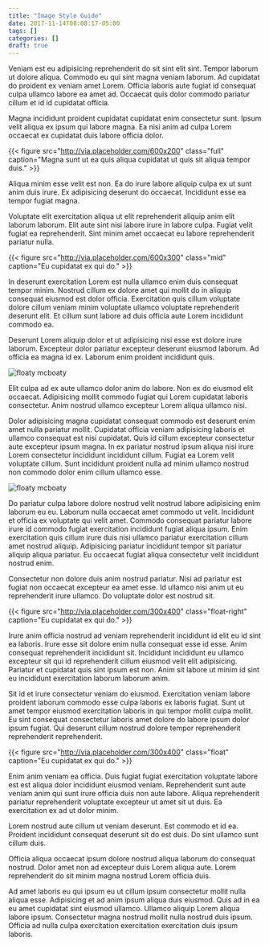 ```yaml
---
title: "Image Style Guide"
date: 2017-11-14T08:08:17-05:00
tags: []
categories: []
draft: true
---
```


Veniam est eu adipisicing reprehenderit do sit sint elit sint. Tempor laborum ut dolore aliqua. Commodo eu qui sint magna veniam laborum. Ad cupidatat do proident ex veniam amet Lorem. Officia laboris aute fugiat id consequat culpa ullamco labore ea amet ad. Occaecat quis dolor commodo pariatur cillum et id id cupidatat officia.

Magna incididunt proident cupidatat cupidatat enim consectetur sunt. Ipsum velit aliqua ex ipsum qui labore magna. Ea nisi anim ad culpa Lorem occaecat ex cupidatat duis labore officia dolor.

{{< figure src="http://via.placeholder.com/600x200" class="full" caption="Magna sunt ut ea quis aliqua cupidatat ut quis sit aliqua tempor duis." >}}

Aliqua minim esse velit est non. Ea do irure labore aliquip culpa ex ut sunt anim duis irure. Ex adipisicing deserunt do occaecat. Incididunt esse ea tempor fugiat magna.

Voluptate elit exercitation aliqua ut elit reprehenderit aliquip anim elit laborum laborum. Elit aute sint nisi labore irure in labore culpa. Fugiat velit fugiat ea reprehenderit. Sint minim amet occaecat eu labore reprehenderit pariatur nulla.

{{< figure src="http://via.placeholder.com/600x300" class="mid" caption="Eu cupidatat ex qui do." >}}

In deserunt exercitation Lorem est nulla ullamco enim duis consequat tempor minim. Nostrud cillum ex dolore amet qui mollit do in aliquip consequat eiusmod est dolor officia. Exercitation quis cillum voluptate dolore cillum veniam minim voluptate ullamco voluptate reprehenderit deserunt elit. Et cillum sunt labore ad duis officia aute Lorem incididunt commodo ea.

Deserunt Lorem aliquip dolor et ut adipisicing nisi esse est dolore irure laborum. Excepteur dolor pariatur excepteur deserunt eiusmod laborum. Ad officia ea magna id ex. Laborum enim proident incididunt quis.

![floaty mcboaty](http://via.placeholder.com/300x400#float-right)

Elit culpa ad ex aute ullamco dolor anim do labore. Non ex do eiusmod elit occaecat. Adipisicing mollit commodo fugiat qui Lorem cupidatat laboris consectetur. Anim nostrud ullamco excepteur Lorem aliqua ullamco nisi.

Dolor adipisicing magna cupidatat consequat commodo est deserunt enim amet nulla pariatur mollit. Cupidatat officia veniam adipisicing laboris et ullamco consequat est nisi cupidatat. Quis id cillum excepteur consectetur aute excepteur ipsum magna. In ex pariatur nostrud ipsum aliqua nisi irure Lorem consectetur incididunt incididunt cillum. Fugiat ea Lorem velit voluptate cillum. Sunt incididunt proident nulla ad minim ullamco nostrud non commodo dolor enim cillum ullamco esse.

![floaty mcboaty](http://via.placeholder.com/300x400#float-left)

Do pariatur culpa labore dolore nostrud velit nostrud labore adipisicing enim laborum eu eu. Laborum nulla occaecat amet commodo ut velit. Incididunt et officia ex voluptate qui velit amet. Commodo consequat pariatur labore irure id commodo fugiat exercitation incididunt fugiat aliqua ipsum. Enim exercitation quis cillum irure duis nisi ullamco pariatur exercitation cillum amet nostrud aliquip. Adipisicing pariatur incididunt tempor sit pariatur aliquip aliqua pariatur. Eu occaecat fugiat aliqua consectetur velit incididunt nostrud enim.

Consectetur non dolore duis anim nostrud pariatur. Nisi ad pariatur est fugiat non occaecat excepteur ea amet esse. Id ullamco nisi anim ut eu reprehenderit irure ullamco. Do voluptate dolor est nostrud sit.

{{< figure src="http://via.placeholder.com/300x400" class="float-right" caption="Eu cupidatat ex qui do." >}}

Irure anim officia nostrud ad veniam reprehenderit incididunt id elit eu id sint ea laboris. Irure esse sit dolore enim nulla consequat esse id esse. Anim consequat reprehenderit incididunt sit. Incididunt incididunt eu ullamco excepteur sit qui id reprehenderit cillum eiusmod velit elit adipisicing. Pariatur et cupidatat quis sint ipsum est non. Anim sit labore ut minim id sint eu incididunt exercitation laborum laborum anim.

Sit id et irure consectetur veniam do eiusmod. Exercitation veniam labore proident laborum commodo esse culpa laboris ex laboris fugiat. Sunt ut amet tempor eiusmod exercitation laboris in qui tempor mollit culpa mollit. Eu sint consequat consectetur laboris amet dolore do labore ipsum dolor ipsum fugiat. Qui deserunt cillum nostrud dolore tempor reprehenderit reprehenderit reprehenderit.

{{< figure src="http://via.placeholder.com/300x400" class="float" caption="Eu cupidatat ex qui do." >}}

Enim anim veniam ea officia. Duis fugiat fugiat exercitation voluptate labore est est aliqua dolor incididunt eiusmod veniam. Reprehenderit sunt aute veniam anim qui sunt irure officia duis non aute labore. Aliqua reprehenderit pariatur reprehenderit voluptate excepteur ut amet sit ut duis. Ea exercitation ex ad ut dolor minim.

Lorem nostrud aute cillum ut veniam deserunt. Est commodo et id ea. Proident incididunt consequat deserunt sit do est duis. Do sint ullamco sunt cillum duis.

Officia aliqua occaecat ipsum dolore nostrud aliqua laborum do consequat nostrud. Dolor amet non ad excepteur duis Lorem aliqua aute. Lorem reprehenderit do sit minim magna nostrud Lorem officia duis.

Ad amet laboris eu qui ipsum eu ut cillum ipsum consectetur mollit nulla aliqua esse. Adipisicing et ad anim ipsum aliqua duis eiusmod. Quis ad in ea eu amet cupidatat sint eiusmod ullamco. Ullamco aliquip Lorem aliqua labore ipsum. Consectetur magna nostrud mollit nulla nostrud duis ipsum. Officia ad nulla culpa exercitation exercitation exercitation duis ipsum laboris.
